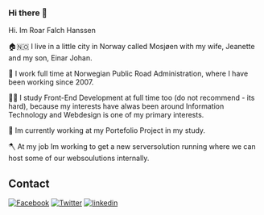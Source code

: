 ### Hi there 👋

Hi. Im Roar Falch Hanssen

🏠🇳🇴 I live in a little city in Norway called Mosjøen with my wife, Jeanette and my son, Einar Johan.

🏬 I work full time at Norwegian Public Road Administration, where I have been working since 2007.

🧑‍🎓 I study Front-End Development at full time too (do not recommend - its hard), because my interests have alwas been around Information Technology and Webdesign is  one of my primary interests. 

🔨 Im currently working at my Portefolio Project in my study.

🪓 At my job Im working to get a new serversolution running where we can host some of our websoulutions internally.

## Contact

[![Facebook](https://img.shields.io/badge/Facebook-1877F2?style=for-the-badge&logo=facebook&logoColor=white)](https://www.facebook.com/roarfh/)
[![Twitter](https://img.shields.io/badge/Twitter-1DA1F2?style=for-the-badge&logo=twitter&logoColor=white)](https://twitter.com/webutvikleren)
[![linkedin](https://img.shields.io/badge/LinkedIn-0077B5?style=for-the-badge&logo=linkedin&logoColor=white)](https://www.linkedin.com/in/roar-falch-hanssen-0781aa56?fbclid=IwAR0--0n8C0uRH3bLF11PFOg8uf1kKjJfg2w8yQbF-fLT39cJ9RdhP4UeRDo)

